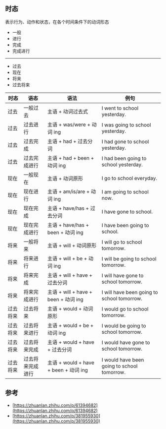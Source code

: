 
## 时态

表示行为、动作和状态，在各个时间条件下的动词形态

- 一般
- 进行
- 完成
- 完成进行

---

- 过去
- 现在
- 将来
- 过去将来

| 时态 | 语态 | 语法 | 例句 |
| --- | --- | --- | --- |
| 过去 | 一般过去 | 主语 + 动词过去式 | I went to school yesterday. |
| 过去 | 过去进行 | 主语 + was/were + 动词 ing | I was going to school yesterday. |
| 过去 | 过去完成 | 主语 + had + 过去分词 | I had gone to school yesterday. |
| 过去 | 过去完成进行 | 主语 + had + been + 动词 ing | I had been going to school yesterday. |
| 现在 | 一般现在 | 主语 + 动词原形 | I go to school everyday. |
| 现在 | 现在进行 | 主语 + am/is/are + 动词 ing | I am going to school now. |
| 现在 | 现在完成 | 主语 + have/has + 过去分词 | I have gone to school. |
| 现在 | 现在完成进行 | 主语 + have/has + been + 动词 ing | I have been going to school. |
| 将来 | 一般将来 | 主语 + will + 动词原形 | I will go to school tomorrow. |
| 将来 | 将来进行 | 主语 + will + be + 动词 ing | I will be going to school tomorrow. |
| 将来 | 将来完成 | 主语 + will + have + 过去分词 | I will have gone to school tomorrow. |
| 将来 | 将来完成进行 | 主语 + will + have + been + 动词 ing | I will have been going to school tomorrow. |
| 过去将来 | 过去将来 | 主语 + would + 动词原形 | I would go to school tomorrow. |
| 过去将来 | 过去将来进行 | 主语 + would + be + 动词 ing | I would be going to school tomorrow. |
| 过去将来 | 过去将来完成 | 主语 + would + have + 过去分词 | I would have gone to school tomorrow. |
| 过去将来 | 过去将来完成进行 | 主语 + would + have + been + 动词 ing | I would have been going to school tomorrow. |




## 参考
- [https://zhuanlan.zhihu.com/p/61394682](https://zhuanlan.zhihu.com/p/61394682)
- [https://zhuanlan.zhihu.com/p/381955930](https://zhuanlan.zhihu.com/p/381955930)